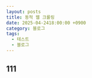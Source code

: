 ```yaml
---
layout: posts
title: 동적 웹 크롤링
date: 2025-04-2418:00:00 +0900
category: 블로그
tags:
  - 테스트
  - 블로그
---
```


## 111